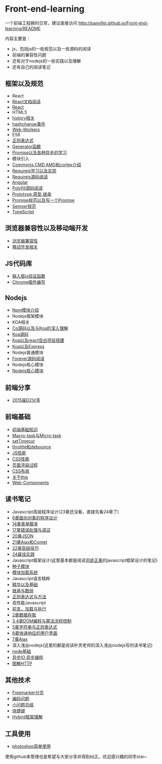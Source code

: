 # Front-end-learning
一个前端工程狮的日常，建议直接访问 http://panyifei.github.io/Front-end-learning/README

内容主要是：

- js，包括js的一些规范以及一些源码的阅读
- 前端的兼容性问题
- 还有对于nodejs的一些实践以及理解
- 还有自己的阅读笔记

## 框架以及规范
- React
 - [React文档阅读][71]
 - [React][20]
- HTML5
 - [history相关][4]
 - [hashchange事件][7]
 - [Web-Workers][63]
- ES6
 - [正则表达式][14]
 - [Generator函数][19]
 - [Promise以及各种异步的学习][3]
- 模块引入
 - [Commonjs,CMD,AMD和cortex介绍][1]
 - [Requirejs学习以及实现][64]
 - [Requirejs源码阅读][65]
- [Angular][30]
- [Polyfill源码阅读][33]
- [Prototype,原型,继承][35]
- [Promise规范以及写一个Promise][46]
- [Semver规范][47]
- [TypeScript][66]


## 浏览器兼容性以及移动端开发
- [浏览器兼容性][8]
- [移动开发相关][9]

## JS代码库
- [输入框js验证函数][17]
- [Chrome插件编写][25]

## Nodejs
- [Npm模块介绍][29]
- Nodejs框架模块
 - KOA相关
 - [Co源码以及与Koa的深入理解][39]
 - [Koa源码][42]
 - [Koa以及react空白项目搭建][28]
 - [Koa以及Express][27]
- Nodejs普通模块
 - [Forever源码阅读][31]
- Nodejs核心模块
 - [Nodejs核心模块][32]

## 前端分享
- [2015届D2分享][38]

## 前端基础
- [前端基础知识][44]
- [Macro-task与Micro-task][48]
- [setTimeout][49]
- [throttle和debounce][56]
- [JS性能][59]
- [CSS性能][52]
- [页面渲染过程][53]
- [CSS布局][54]
- [关于this][69]
- [Web-Components][73]

## 读书笔记
- Javascript高级程序设计(23章还没看，直接先看24章了)
 - [6章面向对象的程序设计][51]
 - [14章表单脚本][21]
 - [17章错误处理与调试][23]
 - [20章JSON][24]
 - [21章Ajax和Comet][26]
 - [22章高级技巧][36]
 - [24最佳实践][57]
- Javascript框架设计(这里基本都是阅读[司徒正美](https://github.com/RubyLouvre)的javascript框架设计的笔记)
 - [种子模块][5]
 - [模块加载系统][11]
- Javascript语言精粹
 - [精华以及基础][50]
 - [继承与数组][55]
 - [正则表达式与方法][58]
- 高性能Javascript
 - [前言，加载与执行][60]
 - [2章数据存取][61]
 - [3,4章DOM编程与算法流程控制][62]
 - [5章字符串与正则表达式][67]
 - [6章快速响应的用户界面][68]
 - [7章Ajax][70]
- 深入浅出nodejs(这里的都是阅读朴灵老师的深入浅出nodejs写的读书笔记)
 - [node基础][43]
 - [异步IO,异步编程][45]
- [图解HTTP][72]

## 其他技术
- [Freemarker分页][40]
- [编码问题][15]
- [小问题总结][16]
- [快捷键][22]
- [Hybird框架理解][37]

## 工具使用
- [photoshop简单使用][12]

使用github来管理也是希望与大家分享并得到纠正。欢迎感兴趣的同学star~

[1]:./框架以及规范/模块引入/Commonjs,CMD,AMD和cortex介绍.md
[3]:./框架以及规范/ECMAScript6/Promise以及各种异步的学习.md
[4]:./框架以及规范/HTML5/history相关.md
[5]:./读书笔记/Javascript框架设计/种子模块.md
[6]:./其他技术/Markdown使用心得.md
[7]:./框架以及规范/HTML5/hashchange事件.md
[8]:./浏览器兼容性以及移动端开发/浏览器兼容性.md
[9]:./浏览器兼容性以及移动端开发/移动开发相关.md
[10]:./工具使用/Chrome,Sublime插件推荐.md
[11]:./读书笔记/Javascript框架设计/模块加载系统.md
[12]:./工具使用/photoshop简单使用.md
[14]:./框架以及规范/ECMAScript6/正则表达式.md
[15]:./其他技术/编码问题.md
[16]:./其他技术/小问题总结.md
[17]:./JS代码库/输入框js验证函数.md
[18]:./其他技术/Cookie，Session，Localstorage.md
[19]:./框架以及规范/ECMAScript6/Generator函数.md
[20]:./框架以及规范/React/React.md
[21]:./读书笔记/Javascript高级程序设计/14章表单脚本.md
[22]:./其他技术/快捷键.md
[23]:./读书笔记/Javascript高级程序设计/17错误处理与调试.md
[24]:./读书笔记/Javascript高级程序设计/20JSON.md
[25]:./JS代码库/Chrome插件编写.md
[26]:./读书笔记/Javascript高级程序设计/21Ajax和Comet.md
[27]:./Nodejs/Nodejs框架模块/Koa以及Express.md
[28]:./Nodejs/Nodejs框架模块/Koa以及react空白项目搭建.md
[29]:./Nodejs/Npm模块.md
[30]:./框架以及规范/Angular.md
[31]:./Nodejs/Nodejs普通模块/Forever源码阅读.md
[32]:./Nodejs/Nodejs核心模块/Nodejs核心模块.md
[33]:./框架以及规范/Polyfill源码阅读.md
[34]:./工具使用/Atom.md
[35]:./框架以及规范/Prototype,原型链,继承.md
[36]:./读书笔记/Javascript高级程序设计/22高级技巧.md
[37]:./其他技术/Hybird框架理解.md
[38]:./前端分享/2015届D2分享.md
[39]:./Nodejs/Nodejs框架模块/Co源码以及与Koa的深入理解.md
[40]:./其他技术/Freemarker分页.md
[41]:./React/React,Redux实战.md
[42]:./Nodejs/Nodejs框架模块/Koa源码.md
[43]:./读书笔记/深入浅出nodejs/node基础.md
[44]:./前端基础/前端基础知识.md
[45]:./读书笔记/深入浅出nodejs/异步IO,异步编程.md
[46]:./框架以及规范/Promise.md
[47]:./框架以及规范/Semver规范.md
[48]:./前端基础/Macro-task与Micro-task.md
[49]:./前端基础/setTimeout.md
[50]:./读书笔记/Javascript语言精粹/精华以及基础.md
[51]:./读书笔记/Javascript高级程序设计/6章面向对象的程序设计.md
[52]:./前端基础/CSS性能.md
[53]:./前端基础/页面渲染过程.md
[54]:./前端基础/CSS布局.md
[55]:./读书笔记/Javascript语言精粹/继承与数组.md
[56]:./前端基础/throttle和debounce.md
[57]:./读书笔记/Javascript高级程序设计/24最佳实践.md
[58]:./读书笔记/Javascript语言精粹/正则表达式与方法.md
[59]:./前端基础/JS性能.md
[60]:./读书笔记/高性能Javascript/前言，加载与执行.md
[61]:./读书笔记/高性能Javascript/2章数据存取.md
[62]:./读书笔记/高性能Javascript/3,4章DOM编程与算法流程控制.md
[63]:./框架以及规范/HTML5/Web-Workers.md
[64]:./框架以及规范/模块引入/Requirejs学习以及实现.md
[65]:./框架以及规范/模块引入/Requirejs源码阅读.md
[66]:./框架以及规范/TypeScript.md
[67]:./读书笔记/高性能Javascript/5章字符串和正则表达式.md
[68]:./读书笔记/高性能Javascript/6章快速响应的用户界面.md
[69]:./前端基础/关于this.md
[70]:./读书笔记/高性能Javascript/7章Ajax.md
[71]:./框架以及规范/React/React文档阅读.md
[72]:./读书笔记/图解HTTP.md
[73]:./前端基础/Web-Component.md
